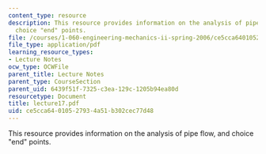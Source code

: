 ```yaml
---
content_type: resource
description: This resource provides information on the analysis of pipe flow, and
  choice "end" points.
file: /courses/1-060-engineering-mechanics-ii-spring-2006/ce5cca64010527934a51b302cec77d48_lecture17.pdf
file_type: application/pdf
learning_resource_types:
- Lecture Notes
ocw_type: OCWFile
parent_title: Lecture Notes
parent_type: CourseSection
parent_uid: 6439f51f-7325-c3ea-129c-1205b94ea80d
resourcetype: Document
title: lecture17.pdf
uid: ce5cca64-0105-2793-4a51-b302cec77d48
---
```

This resource provides information on the analysis of pipe flow, and choice "end" points.
